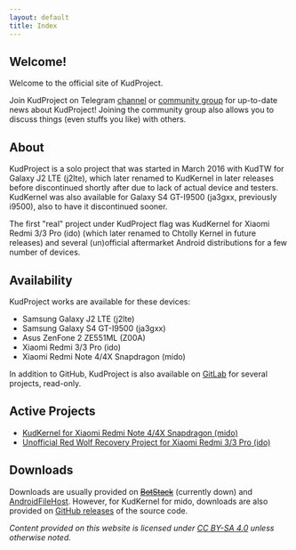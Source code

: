 ```yaml
---
layout: default
title: Index
---
```


## Welcome!

Welcome to the official site of KudProject.

Join KudProject on Telegram [channel](https://t.me/KudProject) or [community group](https://t.me/joinchat/DX68OkNCY52AYuKKwg9DVQ) for up-to-date news about KudProject! Joining the community group also allows you to discuss things (even stuffs you like) with others.

## About

KudProject is a solo project that was started in March 2016 with KudTW for Galaxy J2 LTE (j2lte), which later renamed to KudKernel in later releases before discontinued shortly after due to lack of actual device and testers. KudKernel was also available for Galaxy S4 GT-I9500 (ja3gxx, previously i9500), also to have it discontinued sooner.

The first "real" project under KudProject flag was KudKernel for Xiaomi Redmi 3/3 Pro (ido) (which later renamed to Chtolly Kernel in future releases) and several (un)official aftermarket Android distributions for a few number of devices.

## Availability

KudProject works are available for these devices:
* Samsung Galaxy J2 LTE (j2lte)
* Samsung Galaxy S4 GT-I9500 (ja3gxx)
* Asus ZenFone 2 ZE551ML (Z00A)
* Xiaomi Redmi 3/3 Pro (ido)
* Xiaomi Redmi Note 4/4X Snapdragon (mido)

In addition to GitHub, KudProject is also available on [GitLab](https://gitlab.com/KudProject) for several projects, read-only.

## Active Projects

* [KudKernel for Xiaomi Redmi Note 4/4X Snapdragon (mido)](https://forum.xda-developers.com/showthread.php?p=75588047)
* [Unofficial Red Wolf Recovery Project for Xiaomi Redmi 3/3 Pro (ido)](https://forum.xda-developers.com/showthread.php?t=3770015)

## Downloads

Downloads are usually provided on ~~[BotStack](https://srv1.botstack.host:9001)~~ (currently down) and [AndroidFileHost](https://androidfilehost.com/?w=profile&uid=95916177934531562). However, for KudKernel for mido, downloads are also provided on [GitHub releases](https://github.com/KudProject/kernel_xiaomi_msm8953/releases) of the source code.


_Content provided on this website is licensed under [CC BY-SA 4.0](https://creativecommons.org/licenses/by-sa/4.0) unless otherwise noted._

